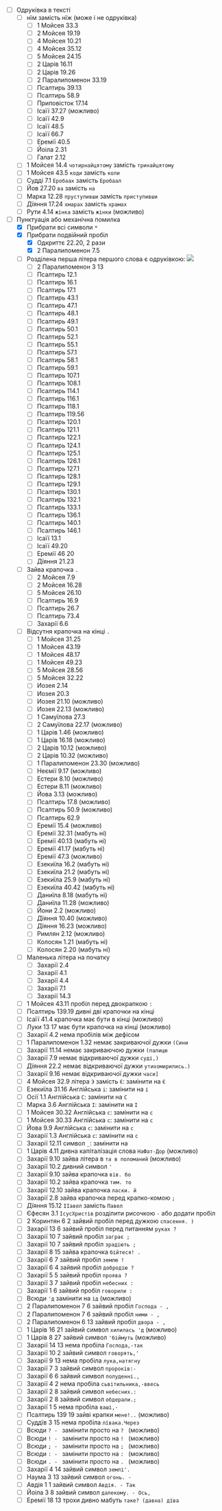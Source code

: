 - [ ] Одруківка в тексті
  - [ ] нїм замість нїж (може і не одруківка)
    - [ ] 1 Мойсея 33.3
    - [ ] 2 Мойсея 19.19
    - [ ] 4 Мойсея 10.21
    - [ ] 4 Мойсея 35.12
    - [ ] 5 Мойсея 24.15
    - [ ] 2 Царів 16.11
    - [ ] 2 Царів 19.26
    - [ ] 2 Паралипоменон 33.19
    - [ ] Псалтирь 39.13
    - [ ] Псалтирь 58.9
    - [ ] Приповісток 17.14
    - [ ] Ісаїї 37.27 (можливо)
    - [ ] Ісаїї 42.9
    - [ ] Ісаїї 48.5
    - [ ] Ісаїї 66.7
    - [ ] Еремії 40.5
    - [ ] Йоіла 2.31
    - [ ] Галат 2.12
  - [ ] 1 Мойсея 14.4 `чотирнайцятому` замість `тринайцятому`
  - [ ] 1 Мойсея 43.5 `коди` замість `коли`
  - [ ] Судді 7.1 `Еробаах` замість `Еробаал`
  - [ ] Йов 27.20 `ва` замість `на`
  - [ ] Марка 12.28 `пруступивши` замість `приступивши`
  - [ ] Дїяння 17.24 `хмарах` замість `храмах`
  - [ ] Рути 4.14 `жінка` замість `жінки` (можливо)
- [ ] Пунктуація або механічна помилка
  - [x] Прибрати всі символи `*`
  - [x] Прибрати подвійний пробіл `  `
    - [x] Одкриттє 22.20, 2 рази
    - [x] 2 Паралипоменон 7.5
  - [ ] Розділена перша літера першого слова є одруківкою: ![](https://lh3.googleusercontent.com/pw/AP1GczNjNytYdmcklLcxpyY_t3iuEeE568U_KXVShcmvDYaz2bxaJOqph3UOBwJuDZNOrhkWd9GJN08Vh2-hx6iRbniBVtG9obZEM5nsAjpDRaD1AzOlW16zLx80BXgWim1hwfZrYCvlX-hXwZkXZcOVh1sUEQ=w885-h1288-s-no?authuser=0)
    - [ ] 2 Паралипоменон 3 13
    - [ ] Псалтирь 12.1
    - [ ] Псалтирь 16.1
    - [ ] Псалтирь 17.1
    - [ ] Псалтирь 43.1
    - [ ] Псалтирь 47.1
    - [ ] Псалтирь 48.1
    - [ ] Псалтирь 49.1
    - [ ] Псалтирь 50.1
    - [ ] Псалтирь 52.1
    - [ ] Псалтирь 55.1
    - [ ] Псалтирь 57.1
    - [ ] Псалтирь 58.1
    - [ ] Псалтирь 59.1
    - [ ] Псалтирь 107.1
    - [ ] Псалтирь 108.1
    - [ ] Псалтирь 114.1
    - [ ] Псалтирь 116.1
    - [ ] Псалтирь 118.1
    - [ ] Псалтирь 119.56
    - [ ] Псалтирь 120.1
    - [ ] Псалтирь 121.1
    - [ ] Псалтирь 122.1
    - [ ] Псалтирь 124.1
    - [ ] Псалтирь 125.1
    - [ ] Псалтирь 126.1
    - [ ] Псалтирь 127.1
    - [ ] Псалтирь 128.1
    - [ ] Псалтирь 129.1
    - [ ] Псалтирь 130.1
    - [ ] Псалтирь 132.1
    - [ ] Псалтирь 133.1
    - [ ] Псалтирь 136.1
    - [ ] Псалтирь 140.1
    - [ ] Псалтирь 146.1
    - [ ] Ісаїї 13.1
    - [ ] Ісаїї 49.20
    - [ ] Еремії 46 20
    - [ ] Дїяння 21.23
  - [ ] Зайва крапочка `.`
    - [ ] 2 Мойсея 7.9
    - [ ] 2 Мойсея 16.28
    - [ ] 5 Мойсея 26.10
    - [ ] Псалтирь 16.9
    - [ ] Псалтирь 26.7
    - [ ] Псалтирь 73.4
    - [ ] Захарії 6.6
  - [ ] Відсутня крапочка на кінці `.`
    - [ ] 1 Мойсея 31.25
    - [ ] 1 Мойсея 43.19
    - [ ] 1 Мойсея 48.17
    - [ ] 1 Мойсея 49.23
    - [ ] 5 Мойсея 28.56
    - [ ] 5 Мойсея 32.22
    - [ ] Иозея 2.14
    - [ ] Иозея 20.3
    - [ ] Иозея 21.10 (можливо)
    - [ ] Иозея 22.13 (можливо)
    - [ ] 1 Самуїлова 27.3
    - [ ] 2 Самуїлова 22.17 (можливо)
    - [ ] 1 Царів 1.46 (можливо)
    - [ ] 1 Царів 16.18 (можливо)
    - [ ] 2 Царів 10.12 (можливо)
    - [ ] 2 Царів 10.32 (можливо)
    - [ ] 1 Паралипоменон 23.30 (можливо)
    - [ ] Неємії 9.17 (можливо)
    - [ ] Естери 8.10 (можливо)
    - [ ] Естери 8.11 (можливо)
    - [ ] Йова 3.13 (можливо)
    - [ ] Псалтирь 17.8 (можливо)
    - [ ] Псалтирь 50.9 (можливо)
    - [ ] Псалтирь 62.9
    - [ ] Еремії 15.4 (можливо)
    - [ ] Еремії 32.31 (мабуть ні)
    - [ ] Еремії 40.13 (мабуть ні)
    - [ ] Еремії 41.17 (мабуть ні)
    - [ ] Еремії 47.3 (можливо)
    - [ ] Езекиїла 16.2 (мабуть ні)
    - [ ] Езекиїла 21.2 (мабуть ні)
    - [ ] Езекиїла 25.9 (мабуть ні)
    - [ ] Езекиїла 40.42 (мабуть ні)
    - [ ] Даниїла 8.18 (мабуть ні)
    - [ ] Даниїла 11.28 (можливо)
    - [ ] Йони 2.2 (можливо)
    - [ ] Дїяння 10.40 (можливо)
    - [ ] Дїяння 16.23 (можливо)
    - [ ] Римлян 2.12 (можливо)
    - [ ] Колосян 1.21 (мабуть ні)
    - [ ] Колосян 2.20 (мабуть ні)
  - [ ] Маленька літера на початку
    - [ ] Захарії 2.4
    - [ ] Захарії 4.1
    - [ ] Захарії 4.4
    - [ ] Захарії 7.1
    - [ ] Захарії 14.3
  - [ ] 1 Мойсея 43.11 пробіл перед двокрапкою `:`
  - [ ] Псалтирь 139.19 дивні дві крапочки на кінці
  - [ ] Ісаїї 41.4 крапочка має бути в кінці (можливо)
  - [ ] Луки 13 17 має бути крапочка на кінці (можливо)
  - [ ] Захарії 4.2 нема пробілів між дефісом
  - [ ] 1 Паралипоменон 1.32 немає закриваючої дужки `(Сини`
  - [ ] Захарії 11.14 немає закриваючою дужки `(палицю`
  - [ ] Захарії 7.9 немає відкриваючої дужки `суді,)`
  - [ ] Дїяння 22.2 немає відкриваючої дужки `утихомирились.)`
  - [ ] Захарії 9.16 немає відкриваючої дужки `часи]`
  - [ ] 4 Мойсея 32.9 літера `Э` замість `Є`: замінити на `Є`
  - [ ] Езекиїла 31.16 Англійська `i`: замінити на `і`
  - [ ] Осії 1.1 Англійська `C`: замінити на `С`
  - [ ] Марка 3.6 Англійська `I`: замінити на `І`
  - [ ] 1 Мойсея 30.32 Англійська `c`: замінити на `с`
  - [ ] 1 Мойсея 30.33 Англійська `c`: замінити на `с`
  - [ ] Йова 9.9 Англійська `c`: замінити на `с`
  - [ ] Захарії 1.3 Англійська `c`: замінити на `с`
  - [ ] Захарії 12.11 символ `_`: замінити на ` `
  - [ ] 1 Царів 4.11 дивна капіталізація слова `НаФат-Дор` (можливо)
  - [ ] Захарії 9.10 зайва літера в `та в поломаний` (можливо)
  - [ ] Захарії 10.2 дивний символ `'`
  - [ ] Захарії 9.10 зайва крапочка `вів. бо`
  - [ ] Захарії 10.2 зайва крапочка `тим. то`
  - [ ] Захарії 12.10 зайва крапочка `ласки. й`
  - [ ] Захарії 2.8 зайва крапочка перед крапко-комою `;`
  - [ ] Дїяння 15.12 `ІІавел` замість `Павел`
  - [ ] Єфесян 3.1 `ІсусХристів` розділити рисочкою `-` або додати пробіл ` `
  - [ ] 2 Коринтян 6 2 зайвий пробіл перед дужкою `спасення. )`
  - [ ] Захарії 13 6 зайвий пробіл перед питанням `руках ?`
  - [ ] Захарії 10 7 зайвий пробіл `заграє ;`
  - [ ] Захарії 10 7 зайвий пробіл `зрадіють ;`
  - [ ] Захарії 8 15 зайва крапочка `бійтеся! .`
  - [ ] Захарії 6 7 зайвий пробіл `землю !`
  - [ ] Захарії 6 4 зайвий пробіл `добродію ?`
  - [ ] Захарії 5 5 зайвий пробіл `проява ?`
  - [ ] Захарії 3 7 зайвий пробіл `небесних :`
  - [ ] Захарії 1 6 зайвий пробіл `говорили :`
  - [ ] Всюди `'д` замінити на `ід` (можливо)
  - [ ] 2 Паралипоменон 7 6 зайвий пробіл `Господа - ,`
  - [ ] 2 Паралипоменон 7 6 зайвий пробіл `ними - ,`
  - [ ] 2 Паралипоменон 6 13 зайвий пробіл `двора - ,`
  - [ ] 1 Царів 16 21 зайвий символ `хилилась 'д` (можливо)
  - [ ] 1 Царів 8 27 зайвий символ `'біймуть` (можливо)
  - [ ] Захарії 14 13 нема пробіла `Господа,-так`
  - [ ] Захарії 10 2 зайвий символ `говорять,'`
  - [ ] Захарії 9 13 нема пробіла `лука,натягну`
  - [ ] Захарії 7 3 зайвий символ `пророків:-`
  - [ ] Захарії 6 6 зайвий символ `полуденні.,`
  - [ ] Захарії 4 2 нема пробіла `сьвітильника,-ввесь`
  - [ ] Захарії 2 8 зайвий символ `небесних.:`
  - [ ] Захарії 2 8 зайвий символ `обдерали.;`
  - [ ] Захарії 1 5 нема пробіла `ваші,-`
  - [ ] Псалтирь 139 19 зайві крапки `мене!..` (можливо)
  - [ ] Суддїв 3 15 нема пробіла `лївака.Через`
  - [ ] Всюди `? - ` замінити просто на `? ` (можливо)
  - [ ] Всюди `! - ` замінити просто на `! ` (можливо)
  - [ ] Всюди `; - ` замінити просто на `; ` (можливо)
  - [ ] Всюди `: - ` замінити просто на `: ` (можливо)
  - [ ] Всюди `. - ` замінити просто на `. ` (можливо)
  - [ ] Захарії 4 14 зайвий символ `землі'.`
  - [ ] Наума 3 13 зайвий символ `огонь. -`
  - [ ] Авдія 1 1 зайвий символ `Авдія. - Так`
  - [ ] Йоіла 3 8 зайвий символ `далекому. - Ось,`
  - [ ] Еремії 18 13 трохи дивно мабуть `таке? (давна) дїва`